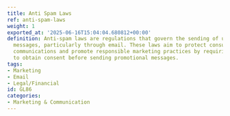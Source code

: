 ```yaml
---
title: Anti Spam Laws
ref: anti-spam-laws
weight: 1
exported_at: '2025-06-16T15:04:04.680812+00:00'
definition: Anti-spam laws are regulations that govern the sending of unsolicited
  messages, particularly through email. These laws aim to protect consumers from unwanted
  communications and promote responsible marketing practices by requiring businesses
  to obtain consent before sending promotional messages.
tags:
- Marketing
- Email
- Legal/Financial
id: GL86
categories:
- Marketing & Communication
---
```


